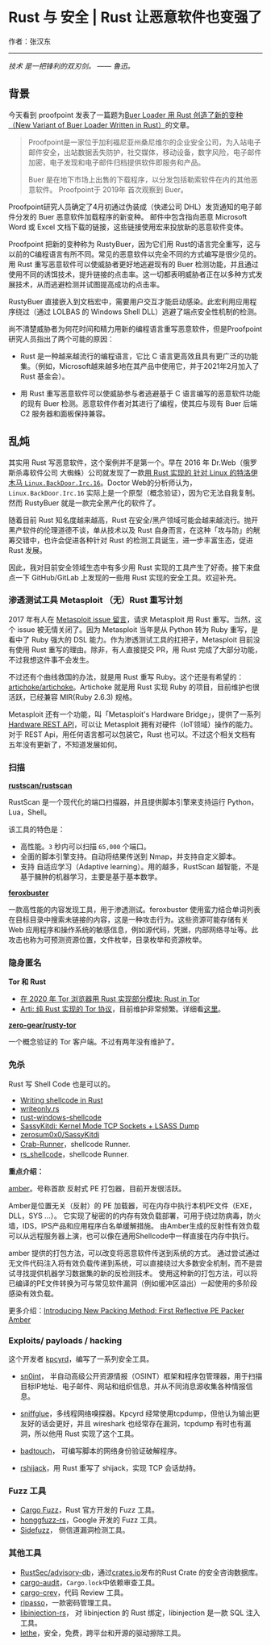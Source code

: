 # Rust 与 安全 | Rust 让恶意软件也变强了

作者：张汉东 

---

*技术 是一把锋利的双刃剑。 —— 鲁迅。*

## 背景

今天看到 proofpoint 发表了一篇题为[Buer Loader 用 Rust 创造了新的变种 （New Variant of Buer Loader Written in Rust）](https://www.proofpoint.com/us/blog/threat-insight/new-variant-buer-loader-written-rust)的文章。

> Proofpoint是一家位于加利福尼亚州桑尼维尔的企业安全公司，为入站电子邮件安全，出站数据丢失防护，社交媒体，移动设备，数字风险，电子邮件加密，电子发现和电子邮件归档提供软件即服务和产品。
>
> Buer 是在地下市场上出售的下载程序，以分发包括勒索软件在内的其他恶意软件。 Proofpoint于 2019年 首次观察到 Buer。

Proofpoint研究人员确定了4月初通过伪装成（快递公司 DHL）发货通知的电子邮件分发的 Buer 恶意软件加载程序的新变种。 邮件中包含指向恶意 Microsoft Word 或 Excel 文档下载的链接，这些链接使用宏来投放新的恶意软件变体。

Proofpoint 把新的变种称为 RustyBuer，因为它们用 Rust的语言完全重写，这与以前的C编程语言有所不同。常见的恶意软件以完全不同的方式编写是很少见的。用 Rust 重写恶意软件可以使威胁者更好地逃避现有的 Buer 检测功能，并且通过使用不同的诱饵技术，提升链接的点击率。这一切都表明威胁者正在以多种方式发展技术，从而逃避检测并试图提高成功的点击率。

RustyBuer 直接嵌入到文档宏中，需要用户交互才能启动感染。此宏利用应用程序绕过（通过 LOLBAS 的 Windows Shell DLL）逃避了端点安全性机制的检测。

尚不清楚威胁者为何花时间和精力用新的编程语言重写恶意软件，但是Proofpoint研究人员指出了两个可能的原因：

- Rust 是一种越来越流行的编程语言，它比 C 语言更高效且具有更广泛的功能集。（例如，Microsoft越来越多地在其产品中使用它，并于2021年2月加入了Rust 基金会）。

- 用 Rust 重写恶意软件可以使威胁参与者逃避基于 C 语言编写的恶意软件功能的现有 Buer 检测。恶意软件作者对其进行了编程，使其应与现有 Buer 后端 C2 服务器和面板保持兼容。

## 乱炖

其实用 Rust 写恶意软件，这个案例并不是第一个。早在 2016 年 Dr.Web（俄罗斯杀毒软件公司 大蜘蛛）公司就发现了一款[用 Rust 实现的 针对 Linux 的特洛伊木马 `Linux.BackDoor.Irc.16`](https://news.drweb.com/show/?i=10193&lng=en)。Doctor Web的分析师认为，`Linux.BackDoor.Irc.16` 实际上是一个原型（概念验证），因为它无法自我复制。然而 RustyBuer 就是一款完全黑产化的软件了。

随着目前 Rust 知名度越来越高，Rust 在安全/黑产领域可能会越来越流行。抛开黑产软件的伦理道德不谈，单从技术以及 Rust 自身而言，在这种「攻与防」的觥筹交错中，也许会促进各种针对 Rust 的检测工具诞生，进一步丰富生态，促进 Rust 发展。

因此，我对目前安全领域生态中有多少用 Rust 实现的工具产生了好奇。接下来盘点一下 GitHub/GitLab 上发现的一些用 Rust 实现的安全工具。欢迎补充。

### 渗透测试工具 Metasploit （无）Rust 重写计划

2017 年有人在 [Metasploit issue 留言](https://github.com/rapid7/metasploit-framework/issues/9092)，请求 Metasploit 用 Rust 重写。当然，这个 issue 被无情关闭了。因为 Metasploit 当年是从 Python 转为 Ruby 重写，是看中了 Ruby 强大的 DSL 能力。作为渗透测试工具的扛把子，Metasploit 目前没有使用 Rust 重写的理由。除非，有人直接提交 PR，用 Rust 完成了大部分功能，不过我想这件事不会发生。

不过还有个曲线救国的办法，就是用 Rust 重写 Ruby。这个还是有希望的：[artichoke/artichoke](https://github.com/artichoke/artichoke)。Artichoke 就是用 Rust 实现 Ruby 的项目，目前维护也很活跃，已经兼容 MIR(Ruby 2.6.3) 规格。

Metasploit 还有一个功能，叫「Metasploit's Hardware Bridge」，提供了一系列[Hardware REST API](https://www.rapid7.com/about/press-releases/rapid7-enables-iot-hardware-security-testing-with-metasploit/)，可以让 Metasploit 拥有对硬件（IoT领域）操作的能力。对于 REST Api，用任何语言都可以包装它，Rust 也可以。不过这个相关文档有五年没有更新了，不知道发展如何。

### 扫描

 **[rustscan/rustscan](https://github.com/rustscan/rustscan)**

RustScan 是一个现代化的端口扫描器，并且提供脚本引擎来支持运行 Python，Lua，Shell。

该工具的特色是：

- 高性能。`3` 秒内可以扫描 `65,000` 个端口。
- 全面的脚本引擎支持。自动将结果传送到 Nmap，并支持自定义脚本。
- 支持 自适应学习（Adaptive learning）。用的越多，RustScan 越智能，不是基于臃肿的机器学习，主要是基于基本数学。

**[feroxbuster](https://github.com/epi052/feroxbuster)**

一款高性能的内容发现工具，用于渗透测试。feroxbuster 使用蛮力结合单词列表​​在目标目录中搜索未链接的内容，这是一种攻击行为。这些资源可能存储有关 Web 应用程序和操作系统的敏感信息，例如源代码，凭据，内部网络寻址等。此攻击也称为可预测资源位置，文件枚举，目录枚举和资源枚举。

### 隐身匿名

**Tor 和 Rust**

- [在 2020 年 Tor 浏览器用 Rust 实现部分模块: Rust in Tor](https://gitlab.torproject.org/legacy/trac/-/wikis/RustInTor)
- [Arti: 纯 Rust 实现的 Tor 协议](https://gitlab.torproject.org/tpo/core/arti/)，目前维护非常频繁。详细看[这里](https://forum.zcashcommunity.com/t/arti-a-pure-rust-tor-implementation-for-zcash-and-beyond/38776)。

**[zero-gear/rusty-tor](https://github.com/zero-gear/rusty-tor)**

一个概念验证的 Tor 客户端。不过有两年没有维护了。

### 免杀

Rust 写 Shell Code 也是可以的。

- [Writing shellcode in Rust](https://jade.fyi/blog/writeonly-in-rust/)
- [writeonly.rs](https://github.com/lf-/ctf/tree/main/writeonly.rs)
- [rust-windows-shellcode](https://github.com/b1tg/rust-windows-shellcode)
- [SassyKitdi: Kernel Mode TCP Sockets + LSASS Dump](https://zerosum0x0.blogspot.com/2020/08/sassykitdi-kernel-mode-tcp-sockets.html#sassy_rust)
- [zerosum0x0/SassyKitdi](https://github.com/zerosum0x0/SassyKitdi)
- [Crab-Runner](https://github.com/cdong1012/Crab-Runner)，shellcode Runner.
- [rs_shellcode](https://github.com/b1tg/rs_shellcode)，shellcode Runner.

**重点介绍：**

[amber](https://github.com/EgeBalci/amber)。号称首款 反射式 PE 打包器，目前开发很活跃。

Amber是位置无关（反射）的 PE 加载器，可在内存中执行本机PE文件（EXE，DLL，SYS ...）。 它实现了秘密的的内存有效负载部署，可用于绕过防病毒，防火墙，IDS，IPS产品和应用程序白名单缓解措施。 由Amber生成的反射性有效负载可以从远程服务器上演，也可以像在通用Shellcode中一样直接在内存中执行。 

amber 提供的打包方法，可以改变将恶意软件传送到系统的方式。 通过尝试通过无文件代码注入将有效负载传递到系统，可以直接绕过大多数安全机制，而不是尝试寻找提供机器学习数据集的新的反检测技术。 使用这种新的打包方法，可以将已编译的PE文件转换为可与常见软件漏洞（例如缓冲区溢出）一起使用的多阶段感染有效负载。

更多介绍：[Introducing New Packing Method: First Reflective PE Packer Amber](https://pentest.blog/introducing-new-packing-method-first-reflective-pe-packer/)

### Exploits/ payloads / hacking 

这个开发者 [kpcyrd](https://github.com/kpcyrd)，编写了一系列安全工具。

- [sn0int](https://github.com/kpcyrd/sn0int)， 半自动高级公开资源情报（OSINT）框架和程序包管理器，用于扫描目标IP地址、电子邮件、网站和组织信息，并从不同消息源收集各种情报信息。

- [sniffglue](https://github.com/kpcyrd/sniffglue)，多线程网络嗅探器。Kpcyrd 经常使用tcpdump，但他认为输出更友好的话会更好，并且 wireshark 也经常存在漏洞，tcpdump 有时也有漏洞，所以他用 Rust 实现了这个工具。

- [badtouch](https://github.com/kpcyrd/badtouch)， 可编写脚本的网络身份验证破解程序。

- [rshijack](https://github.com/kpcyrd/rshijack)，用 Rust 重写了 shijack，实现 TCP 会话劫持。

### Fuzz 工具

- [Cargo Fuzz](https://github.com/rust-fuzz/cargo-fuzz)，Rust 官方开发的 Fuzz 工具。
- [honggfuzz-rs](https://github.com/rust-fuzz/honggfuzz-rs)，Google 开发的 Fuzz 工具。
- [Sidefuzz](https://github.com/phayes/sidefuzz)， 侧信道漏洞检测工具。

### 其他工具

- [RustSec/advisory-db](https://github.com/RustSec/advisory-db/)，通过[crates.io](crates.io)发布的Rust Crate 的安全咨询数据库。
- [cargo-audit](https://github.com/RustSec/cargo-audit)，`Cargo.lock`中依赖审查工具。
- [cargo-crev](https://github.com/crev-dev/cargo-crev)，代码 Review 工具。
- [ripasso](https://github.com/cortex/ripasso/)，一款密码管理工具。
- [libinjection-rs](https://github.com/arvancloud/libinjection-rs)， 对 libinjection 的 Rust 绑定，libinjection 是一款 SQL 注入工具。
- [lethe](https://github.com/kostassoid/lethe)，安全，免费，跨平台和开源的驱动擦除工具。

